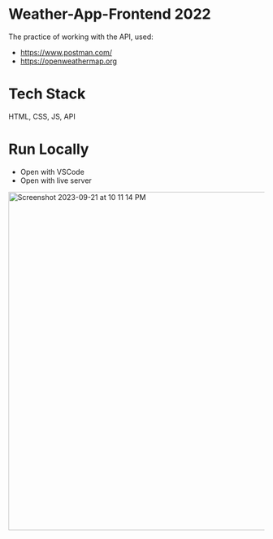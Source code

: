 # Weather-App-Frontend 2022
The practice of working with the API, used:
- https://www.postman.com/
- https://openweathermap.org

# Tech Stack
HTML, CSS, JS, API 

# Run Locally
- Open with VSCode
- Open with live server 

<img width="666" alt="Screenshot 2023-09-21 at 10 11 14 PM" src="https://github.com/Yeranosyan/Frontend-Weather-App/assets/120154377/2cacb457-ef15-4173-9026-4acce0dd3179">

